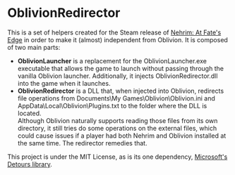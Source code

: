# OblivionRedirector
This is a set of helpers created for the Steam release of [Nehrim: At Fate's Edge](https://sureai.net/games/nehrim/) in order to make it (almost) independent from Oblivion.
It is composed of two main parts:
* **OblivionLauncher** is a replacement for the OblivionLauncher.exe executable that allows the game to launch without passing through the vanilla Oblivion launcher. Additionally, it injects OblivionRedirector.dll into the game when it launches.
* **OblivionRedirector** is a DLL that, when injected into Oblivion, redirects file operations from Documents\My Games\Oblivion\Oblivion.ini and AppData\Local\Oblivion\Plugins.txt to the folder where the DLL is located.   
Although Oblivion naturally supports reading those files from its own directory, it still tries do some operations on the external files, which could cause issues if a player had both Nehrim and Oblivion installed at the same time. The redirector remedies that.

This project is under the MIT License, as is its one dependency, [Microsoft's Detours library](https://github.com/Microsoft/Detours).
